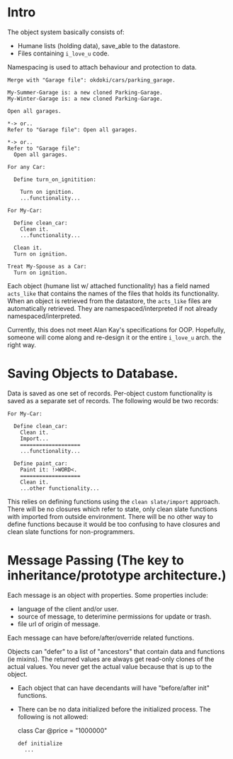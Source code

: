 
Intro
=====
The object system basically consists of:

* Humane lists (holding data), save\_able to the datastore.
* Files containing `i_love_u` code.

Namespacing is used to attach behaviour and protection to data. 

    Merge with "Garage file": okdoki/cars/parking_garage.
    
    My-Summer-Garage is: a new cloned Parking-Garage.
    My-Winter-Garage is: a new cloned Parking-Garage.

    Open all garages.

    *-> or..
    Refer to "Garage file": Open all garages.
    
    *-> or..
    Refer to "Garage file": 
      Open all garages.
    
    For any Car:

      Define turn_on_ignitition:
        
        Turn on ignition.
        ...functionality...

    For My-Car:

      Define clean_car:
        Clean it.
        ...functionality...

      Clean it.
      Turn on ignition.

    Treat My-Spouse as a Car:
      Turn on ignition.


Each object (humane list w/ attached functionality) has a field
named `acts_like` that contains the names of the files that holds
its functionality. When an object is retrieved from the datastore, 
the `acts_like` files are automatically retrieved. They are 
namespaced/interpreted if not already namespaced/interpreted.

Currently, this does not meet Alan Kay's specifications for OOP. 
Hopefully, someone will come along and re-design it or the entire `i_love_u`
arch. the right way.


Saving Objects to Database.
===========================

Data is saved as one set of records. 
Per-object custom functionality 
is saved as a separate set of records. The following
would be two records:

    For My-Car:

      Define clean_car:
        Clean it.
        Import...
        ===================
        ...functionality...

      Define paint_car:
        Paint it: !>WORD<.
        ===================
        Clean it.
        ...other functionality...
   
This relies on defining functions using the `clean slate/import` approach. 
There will be no closures which refer to state, only clean slate functions
with imported from outside environment. There will be no other way to define
functions because it would be too confusing to have closures and clean slate 
functions for non-programmers.


   
Message Passing (The key to inheritance/prototype architecture.)
===============

Each message is an object with properties. Some properties include:

* language of the client and/or user.
* source of message, to deterimine permissions for update or trash.
* file url of origin of message.

Each message can have before/after/override related functions.

Objects can "defer" to a list of "ancestors" that contain data and functions 
(ie mixins). The returned values are always get read-only 
clones of the actual values.
You never get the actual value because that is up to the object.

* Each object that can have decendants will have "before/after init" functions.
* There can be no data initialized before the initialized process. The following
is not allowed:

    class Car
      @price = "1000000"

      def initialize
        ...














